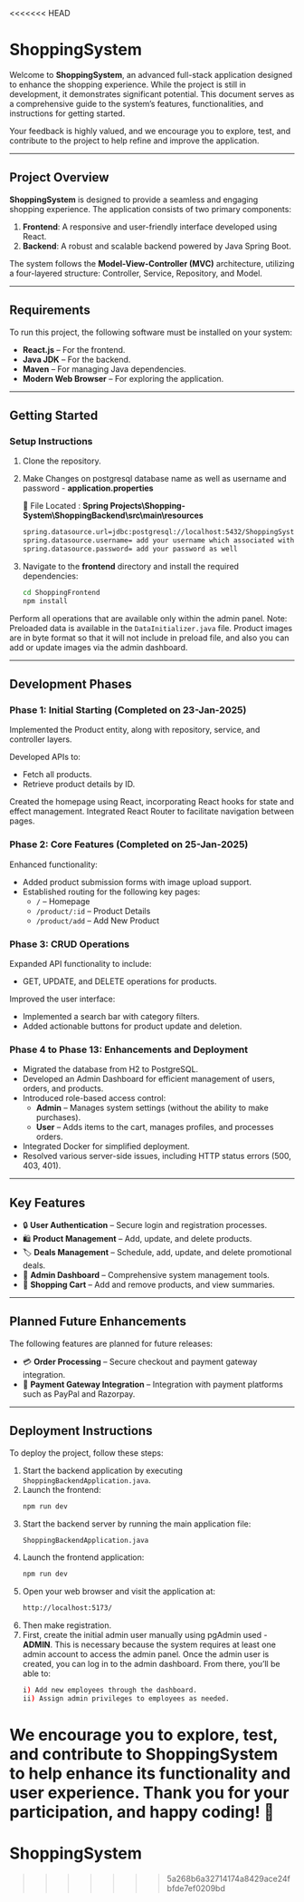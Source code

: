 <<<<<<< HEAD
# ShoppingSystem

Welcome to **ShoppingSystem**, an advanced full-stack application designed to enhance the shopping experience. While the project is still in development, it demonstrates significant potential. This document serves as a comprehensive guide to the system’s features, functionalities, and instructions for getting started.

Your feedback is highly valued, and we encourage you to explore, test, and contribute to the project to help refine and improve the application.

---

## Project Overview

**ShoppingSystem** is designed to provide a seamless and engaging shopping experience. The application consists of two primary components:

1. **Frontend**: A responsive and user-friendly interface developed using React.
2. **Backend**: A robust and scalable backend powered by Java Spring Boot.

The system follows the **Model-View-Controller (MVC)** architecture, utilizing a four-layered structure: Controller, Service, Repository, and Model.

---

## Requirements

To run this project, the following software must be installed on your system:

- **React.js** – For the frontend.
- **Java JDK** – For the backend.
- **Maven** – For managing Java dependencies.
- **Modern Web Browser** – For exploring the application.

---

## Getting Started

### Setup Instructions

1. Clone the repository.
2. Make Changes on postgresql database name as well as username and password - **application.properties**

   📂 File Located : **Spring Projects\Shopping-System\ShoppingBackend\src\main\resources**
   ```bash
   spring.datasource.url=jdbc:postgresql://localhost:5432/ShoppingSystemDB
   spring.datasource.username= add your username which associated with your postgresql
   spring.datasource.password= add your password as well
   ```
4. Navigate to the **frontend** directory and install the required dependencies:
   ```bash
   cd ShoppingFrontend
   npm install
   ```
Perform all operations that are available only within the admin panel.
   Note: Preloaded data is available in the `DataInitializer.java` file. Product images are in byte format so that it will not include in preload file, and also you can add or update images via the admin dashboard.

---

## Development Phases

### Phase 1: Initial Starting (Completed on 23-Jan-2025)

Implemented the Product entity, along with repository, service, and controller layers.

Developed APIs to:
- Fetch all products.
- Retrieve product details by ID.

Created the homepage using React, incorporating React hooks for state and effect management.
Integrated React Router to facilitate navigation between pages.

### Phase 2: Core Features (Completed on 25-Jan-2025)

Enhanced functionality:
- Added product submission forms with image upload support.
- Established routing for the following key pages:
  - `/` – Homepage
  - `/product/:id` – Product Details
  - `/product/add` – Add New Product

### Phase 3: CRUD Operations

Expanded API functionality to include:
- GET, UPDATE, and DELETE operations for products.

Improved the user interface:
- Implemented a search bar with category filters.
- Added actionable buttons for product update and deletion.

### Phase 4 to Phase 13: Enhancements and Deployment

- Migrated the database from H2 to PostgreSQL.
- Developed an Admin Dashboard for efficient management of users, orders, and products.
- Introduced role-based access control:
  - **Admin** – Manages system settings (without the ability to make purchases).
  - **User** – Adds items to the cart, manages profiles, and processes orders.
- Integrated Docker for simplified deployment.
- Resolved various server-side issues, including HTTP status errors (500, 403, 401).

---

## Key Features

- 🔒 **User Authentication** – Secure login and registration processes.
- 🛍️ **Product Management** – Add, update, and delete products.
- 🏷️ **Deals Management** – Schedule, add, update, and delete promotional deals.
- 📜 **Admin Dashboard** – Comprehensive system management tools.
- 🛒 **Shopping Cart** – Add and remove products, and view summaries.

---

## Planned Future Enhancements

The following features are planned for future releases:
- 💳 **Order Processing** – Secure checkout and payment gateway integration.
- 💸 **Payment Gateway Integration** – Integration with payment platforms such as PayPal and Razorpay.

---

## Deployment Instructions

To deploy the project, follow these steps:

1. Start the backend application by executing `ShoppingBackendApplication.java`.
2. Launch the frontend:
   ```bash
   npm run dev
   ```
3. Start the backend server by running the main application file:
   ```bash
   ShoppingBackendApplication.java
   ```
4. Launch the frontend application:
   ```bash
   npm run dev
   ```
5. Open your web browser and visit the application at:
   ```bash
   http://localhost:5173/
   ```
6. Then make registration.
7. First, create the initial admin user manually using pgAdmin used - **ADMIN**. This is necessary because the system requires at least one admin account to access the admin panel.
   Once the admin user is created, you can log in to the admin dashboard. From there, you’ll be able to:
   ```bash
   i) Add new employees through the dashboard.
   ii) Assign admin privileges to employees as needed.
   ```

We encourage you to explore, test, and contribute to ShoppingSystem to help enhance its functionality and user experience. Thank you for your participation, and happy coding! 🚀
=======
# ShoppingSystem
>>>>>>> 5a268b6a32714174a8429ace24fbfde7ef0209bd
